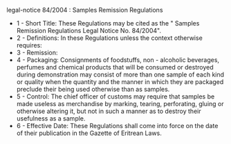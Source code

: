legal-notice 84&#x2F;2004 : Samples Remission Regulations

<ul>
			<li>1 - Short Title: These Regulations may be cited as the &quot; Samples Remission Regulations Legal Notice No. 84&#x2F;2004&quot;. <ul>
			</ul></li>			<li>2 - Definitions: In these Regulations unless the context otherwise requires:<ul>
			</ul></li>			<li>3 - Remission: <ul>
			</ul></li>			<li>4 - Packaging: Consignments of foodstuffs, non - alcoholic beverages, perfumes and chemical products that will be consumed or destroyed during demonstration may consist of more than one sample of each kind or quality when the quantity and the manner in which they are packaged preclude their being used otherwise than as samples. <ul>
			</ul></li>			<li>5 - Control: The chief officer of customs may require that samples be made useless as merchandise by marking, tearing, perforating, gluing or otherwise altering it, but not in such a manner as to destroy their usefulness as a sample. <ul>
			</ul></li>			<li>6 - Effective Date: These Regulations shall come into force on the date of their publication in the Gazette of Eritrean Laws.<ul>
			</ul></li></ul>